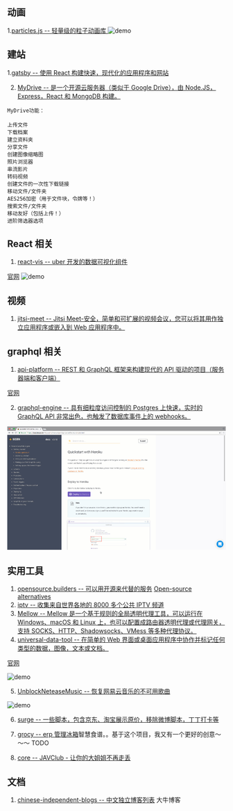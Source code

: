 ## 动画

1.[particles.js -- 轻量级的粒子动画库 ](https://github.com/VincentGarreau/particles.js)
![demo](https://camo.githubusercontent.com/cdc9e740f0c04b77449e476c91e6f7770a6af6e7/687474703a2f2f76696e63656e74676172726561752e636f6d2f7061727469636c65732e6a732f6173736574732f696d672f6769746875622d73637265656e2e6a7067)

## 建站

1.[gatsby -- 使用 React 构建快速，现代化的应用程序和网站](https://github.com/gatsbyjs/gatsby)

2. [MyDrive -- 是一个开源云服务器（类似于 Google Drive），由 Node.JS，Express，React 和 MongoDB 构建。](https://github.com/subnub/myDrive)

```
MyDrive功能：

上传文件
下载档案
建立资料夹
分享文件
创建图像缩略图
照片浏览器
串流影片
转码视频
创建文件的一次性下载链接
移动文件/文件夹
AES256加密（用于文件块，令牌等！）
搜索文件/文件夹
移动友好（包括上传！）
进阶筛选器选项
```

## React 相关

1. [react-vis -- uber 开发的数据可视化组件](https://uber.github.io/react-vis/)

[官网](https://uber.github.io/react-vis/)
![demo](https://github.com/uber/react-vis/raw/master/docs/assets/react-vis.gif?raw=true)

## 视频

1. [jitsi-meet -- Jitsi Meet-安全，简单和可扩展的视频会议，您可以将其用作独立应用程序或嵌入到 Web 应用程序中。](https://github.com/jitsi/jitsi-meet)

## graphql 相关

1. [api-platform -- REST 和 GraphQL 框架来构建现代的 API 驱动的项目（服务器端和客户端）](https://github.com/api-platform/api-platform)

[官网](https://api-platform.com/)

2. [graphql-engine -- 具有细粒度访问控制的 Postgres 上快速，实时的 GraphQL API 非常出色，也触发了数据库事件上的 webhooks。](https://github.com/hasura/graphql-engine)

![demo](https://github.com/hasura/graphql-engine/raw/master/assets/demo.gif)

## 实用工具

1. [opensource.builders -- 可以用开源来代替的服务](https://github.com/junaid33/opensource.builders)
   [Open-source alternatives](https://opensource.builders/)
2. [iptv -- 收集来自世界各地的 8000 多个公共 IPTV 频道](https://github.com/iptv-org/iptv)
3. [Mellow -- Mellow 是一个基于规则的全局透明代理工具，可以运行在 Windows、macOS 和 Linux 上，也可以配置成路由器透明代理或代理网关，支持 SOCKS、HTTP、Shadowsocks、VMess 等多种代理协议。](https://github.com/mellow-io/mellow)
4. [universal-data-tool -- 在简单的 Web 界面或桌面应用程序中协作并标记任何类型的数据，图像，文本或文档。](https://github.com/UniversalDataTool/universal-data-tool)

[官网](https://universaldatatool.com/)

![demo](https://user-images.githubusercontent.com/1910070/75850482-6a2cb500-5db5-11ea-852c-7256463cece8.png)

5. [UnblockNeteaseMusic -- 恢复网易云音乐的不可用歌曲](https://github.com/nondanee/UnblockNeteaseMusic)

![demo](https://user-images.githubusercontent.com/26399680/52215123-5a028780-28ce-11e9-8491-08c4c5dac3b4.png)

6. [surge -- 一些脚本，包含京东、淘宝展示原价，移除微博脚本，丁丁打卡等](https://github.com/yichahucha/surge/tree/master)

7. [grocy -- erp 管理冰箱](https://github.com/grocy/grocy)智慧食谱。。基于这个项目，我又有一个更好的创意～～～ TODO

8. [core -- JAVClub - 让你的大姐姐不再走丢](https://github.com/JAVClub/core)

## 文档

1. [chinese-independent-blogs -- 中文独立博客列表](https://github.com/timqian/chinese-independent-blogs) 大牛博客
